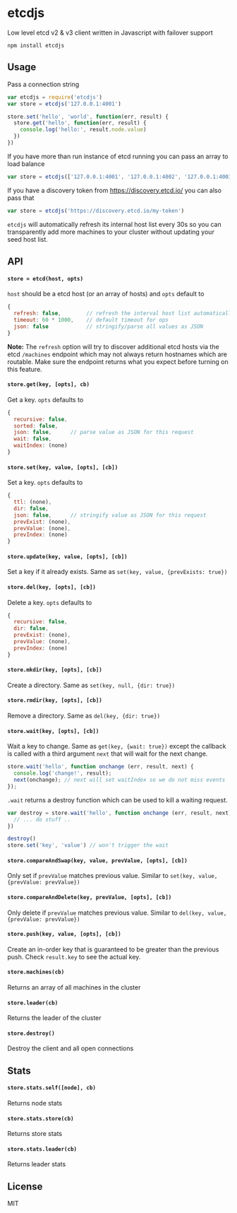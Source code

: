 # etcdjs

Low level etcd v2 & v3 client written in Javascript with failover support

```
npm install etcdjs
```

## Usage

Pass a connection string

``` js
var etcdjs = require('etcdjs')
var store = etcdjs('127.0.0.1:4001')

store.set('hello', 'world', function(err, result) {
  store.get('hello', function(err, result) {
    console.log('hello:', result.node.value)
  })
})
```

If you have more than run instance of etcd running you can pass an array to load balance

``` js
var store = etcdjs(['127.0.0.1:4001', '127.0.0.1:4002', '127.0.0.1:4003'])
```

If you have a discovery token from https://discovery.etcd.io/ you can also pass that

``` js
var store = etcdjs('https://discovery.etcd.io/my-token')
```

`etcdjs` will automatically refresh its internal host list every 30s so you can transparently
add more machines to your cluster without updating your seed host list.

## API

#### `store = etcd(host, opts)`

`host` should be a etcd host (or an array of hosts) and `opts` default to

``` js
{
  refresh: false,        // refresh the interval host list automatically
  timeout: 60 * 1000,    // default timeout for ops
  json: false            // stringify/parse all values as JSON
}
```

**Note:** The `refresh` option will try to discover additional etcd hosts via the etcd `/machines` endpoint which may not always return hostnames which are routable. Make sure the endpoint returns what you expect before turning on this feature.

#### `store.get(key, [opts], cb)`

Get a key. `opts` defaults to

``` js
{
  recursive: false,
  sorted: false,
  json: false,      // parse value as JSON for this request
  wait: false,
  waitIndex: (none)
}
```

#### `store.set(key, value, [opts], [cb])`

Set a key. `opts` defaults to

``` js
{
  ttl: (none),
  dir: false,
  json: false,      // stringify value as JSON for this request
  prevExist: (none),
  prevValue: (none),
  prevIndex: (none)
}
```

#### `store.update(key, value, [opts], [cb])`

Set a key if it already exists. Same as `set(key, value, {prevExists: true})`

#### `store.del(key, [opts], [cb])`

Delete a key. `opts` defaults to

``` js
{
  recursive: false,
  dir: false,
  prevExist: (none),
  prevValue: (none),
  prevIndex: (none)
}
```

#### `store.mkdir(key, [opts], [cb])`

Create a directory. Same as `set(key, null, {dir: true})`

#### `store.rmdir(key, [opts], [cb])`

Remove a directory. Same as `del(key, {dir: true})`

#### `store.wait(key, [opts], [cb])`

Wait a key to change. Same as `get(key, {wait: true})` except the callback is called with a third argument `next` that will wait for the next change.

``` js
store.wait('hello', function onchange (err, result, next) {
  console.log('change!', result);
  next(onchange); // next will set waitIndex so we do not miss events
});
```

`.wait` returns a destroy function which can be used to kill a waiting request.

``` js
var destroy = store.wait('hello', function onchange (err, result, next) {
  // ... do stuff ..
})

destroy()
store.set('key', 'value') // won't trigger the wait
```

#### `store.compareAndSwap(key, value, prevValue, [opts], [cb])`

Only set if `prevValue` matches previous value. Similar to `set(key, value, {prevValue: prevValue})`

#### `store.compareAndDelete(key, prevValue, [opts], [cb])`

Only delete if `prevValue` matches previous value. Similar to `del(key, value, {prevValue: prevValue})`

#### `store.push(key, value, [opts], [cb])`

Create an in-order key that is guaranteed to be greater than the previous push. Check `result.key` to see the actual key.

#### `store.machines(cb)`

Returns an array of all machines in the cluster

#### `store.leader(cb)`

Returns the leader of the cluster

#### `store.destroy()`

Destroy the client and all open connections

## Stats

#### `store.stats.self([node], cb)`

Returns node stats

#### `store.stats.store(cb)`

Returns store stats

#### `store.stats.leader(cb)`

Returns leader stats

## License

MIT
